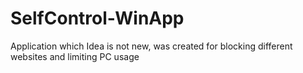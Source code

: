 # SelfControl-WinApp
Application which Idea is not new, was created for blocking different websites and limiting PC usage
